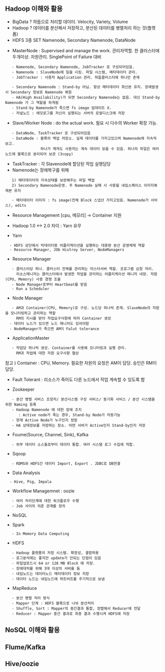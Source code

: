 ## Hadoop 이해와 활용

* BigData ?
하둡으로 처리할 데이터. Velocity, Variety, Volume
* Hadoop ?
데이터를 분산해서 저장하고, 분산된 데이터를 병렬처리 하는 것(플랫폼)
* HDFS 3종 SET
Namenode, Secondary Namenode, DataNode

- MasterNode : Supervised and manage the work. 관리자역할. 한 클러스터에 두개이상. 자원관리. SinglePoint of Failure 대비
```
   - Namenode, Secondary Namenode, JobTracker 로 구성되어있음.
   - Namenode : SlaveNode에 일을 시킴. 파일 시스템, 메타데이터 관리.
   - JobTracker : 사용자 Application 관리. 하둡클러스터에 하나만 존재
```
```
   - Secondary Namenode : Stand-by 아님. 항상 메타데이터 최신본 유지. 장애발생시 Secondary 정보로 Namenode 복원
   - HA(High Availability)가 되면 Secondary Namenode는 없음. 대신 Stand-by Namenode 가 그 역할을 하게됨
   - Stand-by Namenode가 죽으면 fs image 업데이트 X.
   - 저널노드 : 에딧로그를 자신이 실행되는 서버의 로컬디스크에 저장
```
- Slave/Worker Node : do the actual work. 필요 시 다수의 Worker 확장 가능.
```
   - DataNode, TaskTracker 로 구성되어있음
   - DataNode : 블록의 백업 저장소. 실제 데이터를 가지고있으며 Namenode에 지속적 보고.
                하나가 깨져도 사용자는 계속 데이터 읽을 수 있음. 하나의 파일은 여러 노드에 블록으로 분리되어 보관 (3copy)
```

- TaskTracker : 각 Slavenode에 할당된 작업 실행담당
- Namenode는 장애복구를 위해
```
   1) 메타데이터의 지속상태를 보완해주는 파일 백업
   2) Secondary Namenode운영. 주 Namenode 실패 시 사용될 네임스페이스 이미지복제본 유지
```
```
   - 메타데이터 이미지 : fs image(전체 Block 스냅샨 가지고있음. Namenode가 서비스), edits
```

* Resource Management
 [cpu, 메모리] -> Container 지원

* Hadoop 1.0 <-> 2.0 차이 : Yarn 유무

* Yarn
```
  - HDFS 상단에서 빅데이터용 어플리케이션을 실행하는 대용량 분산 운영체제 역할
  - Resource Manager, JOb Histroy Server, NodeManagers
```
- Resource Manager
```
   - 클러스터당 하나. 클러스터 전체를 관리하는 마스터서버 역할. 프로그램 요청 처리.
     리소스매니저는 클러스터에서 발생한 작업을 관리하는 어플리케이션 매니저 내장. 자원(CPU, Memory) 사용 경쟁 조율
   - Node Manager로부터 Heartbeat를 받음
   - Run a Scheduler
```
- Node Manager
```
   - AM과 Container(CPU, Memory)로 구성. 노드당 하나씩 존재. SlaveNode의 자원을 모니터링하고 관리하는 역할
     RM의 지시를 받아 작업요구사항에 따라 Container 생성
  - 데이터 노드가 있으면 노드 매니저도 있어야함
  - NodeManager가 죽으면 AM이 Falut tolerance
```
- ApplicationMaster
```
   - 작업당 하나씩 생성. Container를 사용해 모니터링과 실행 관리.
     RM과 작업에 대한 자원 요구사항 협상
```
참고 ) Container : CPU, Memory. 필요한 자원의 요청은 AM이 담당. 승인은 RM이 담당.
- Fault Tolerant : 리소스가 죽어도 다른 노드에서 작업 계속할 수 있도록 함

* Zookeeper
```
   - 분산 병렬 서비스 조정자/ 분산시스템 구성 서비스/ 동기화 서비스 / 분산 시스템을 위한 Naming 등록
   - Hadoop Namenode 에 대한 장애 조치
      : Active node가 죽는 경우, Stand-by Node가 자동기능
   - 현재 Active Node가 누구인지 정함
   - HA 상태정보를 저장하는 장소. 어떤 서버가 Active인지 Stand-by인지 저장
```

* Foume(Source, Channel, Sink), Kafka
```
   - 외부 데이터 소스들로부터 데이터 통합. 여러 시스템 로그 수집에 적합.
```
* Sqoop
```
   - RDMS와 HDFS간 데이터 Import, Export . JDBC로 DB연결
```
* Data Analysis
```
  - Hive, Pig, Impala
```
* Workflow Managemnet : oozie
```
   - 여러 처리단계에 대한 워크플로우 수행
   - Job 사이의 의존 관계를 정의
```
* NoSQL

* Spark
```
   - In Memory Data Computing
```

* HDFS
```
   - Hadoop 플랫폼의 저장 시스템. 확장성, 결함허용
   - 로그분석에는 좋지만 update가 안되는 단점이 있음
   - 파일업로드시 64 or 128 MB Block 에 저장.
   - 장애대처를 위해 3대 이상의 서버를 둠
   - 네임노드는 데이터노드 메타데이터 정보 저장
   - 데이터 노드는 네임노드에 하트비트를 주기적으로 보냄
```

* MapReduce
```
   - 분산 병렬 처리 방식
   - Mapper 단계 : HDFS 블록으로 나눠 분산처리
   - Shuffle, Sort : Mapper의 중간결과 통합, 정렬해서 Reducer에 전달
   - Reducer : Mapper 중간 결과로 최종 결과 수행시켜 HDFS에 저장
```
## NoSQL 이해와 활용

## Flume/Kafka

## Hive/oozie
